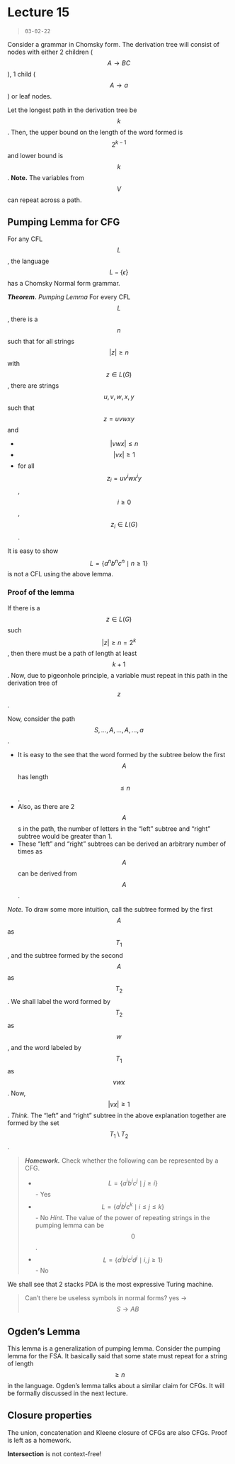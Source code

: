 # Lecture 15

> `03-02-22`

Consider a grammar in Chomsky form. The derivation tree will consist of nodes with either 2 children ($$A \to BC$$), 1 child ($$A \to a$$) or leaf nodes. 

Let the longest path in the derivation tree be $$k$$. Then, the upper bound on the length of the word formed is $$2^{k - 1}$$ and lower bound is $$k$$. **Note.** The variables from $$V$$ can repeat across a path.

## Pumping Lemma for CFG

For any CFL $$L$$, the language $$L - \{\epsilon \}$$ has a Chomsky Normal form grammar. 

***Theorem.*** *Pumping Lemma* For every CFL $$L$$, there is a $$n$$ such that for all strings $$\vert z \vert \geq n$$ with $$z \in L(G)$$, there are strings $$u, v, w, x, y$$ such that $$z = uvwxy$$ and

-  $$\vert vwx \vert \leq n$$
-  $$\vert vx \vert \geq 1$$
- for all $$z_i = u v^iwx^iy$$, $$i \geq 0$$, $$z_i \in L(G)$$.

It is easy to show $$L = \{a^nb^nc^n \mid n \geq 1\}$$ is not a CFL using the above lemma.

### Proof of the lemma

If there is a $$z \in L(G)$$ such $$\vert z \vert \geq n = 2^k$$, then there must be a path of length at least $$k + 1$$. Now, due to pigeonhole principle, a variable must repeat in this path in the derivation tree of $$z$$. 

Now, consider the path $$S, \dots, A, \dots, A, \dots, a$$. 

- It is easy to the see that the word formed by the subtree below the first $$A$$ has length $$\leq n$$.
- Also, as there are 2 $$A$$s in the path, the number of letters in the “left” subtree and “right” subtree would be greater than 1.
- These “left” and “right” subtrees can be derived an arbitrary number of times as $$A$$ can be derived from $$A$$.

*Note.* To draw some more intuition, call the subtree formed by the first $$A$$ as $$T_1$$, and the subtree formed by the second $$A$$ as $$T_2$$. We shall label the word formed by $$T_2$$ as $$w$$, and the word labeled by $$T_1$$ as $$vwx$$.  Now, $$\vert vx \vert \geq 1$$. *Think.* The “left” and “right” subtree in the above explanation together are formed by the set $$T_1 \setminus T_2$$.

> ***Homework.*** Check whether the following can be represented by a CFG.
>
> -  $$L = \{a^ib^ic^j \mid j \geq i\}$$ - Yes
> -  $$L = \{a^ib^jc^k \mid i \leq j \leq k\}$$ - No *Hint*. The value of the power of repeating strings in the pumping lemma can be $$0$$.
> -  $$L = \{a^ib^jc^id^j \mid i, j \geq 1\}$$ - No

We shall see that 2 stacks PDA is the most expressive Turing machine.

> Can’t there be useless symbols in normal forms? yes -> $$S \to AB$$

## Ogden’s Lemma

This lemma is a generalization of pumping lemma. Consider the pumping lemma for the FSA. It basically said that some state must repeat for a string of length $$\geq n$$ in the language. Ogden’s lemma talks about a similar claim for CFGs. It will be formally discussed in the next lecture.

## Closure properties

The union, concatenation and Kleene closure of CFGs are also CFGs. Proof is left as a homework.

**Intersection** is not context-free!